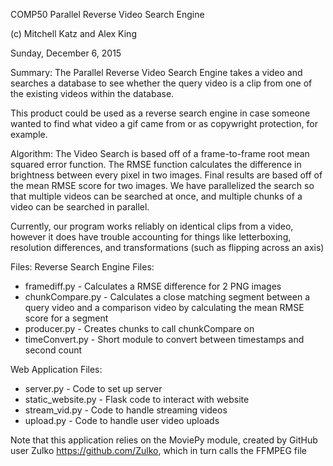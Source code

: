 COMP50 Parallel Reverse Video Search Engine

(c) Mitchell Katz and Alex King

Sunday, December 6, 2015

Summary:
The Parallel Reverse Video Search Engine takes a video and searches a database
to see whether the query video is a clip from one of the existing videos within
the database.

This product could be used as a reverse search engine in case someone wanted to
find what video a gif came from or as copywright protection, for example.

Algorithm:
The Video Search is based off of a frame-to-frame root mean squared error
function. The RMSE function calculates the difference in brightness between
every pixel in two images. Final results are based off of the mean RMSE score
for two images. We have parallelized the search so that multiple videos can be
searched at once, and multiple chunks of a video can be searched in parallel.

Currently, our program works reliably on identical clips from a video, however
it does have trouble accounting for things like letterboxing, resolution
differences, and transformations (such as flipping across an axis)

Files:
Reverse Search Engine Files:
* framediff.py - Calculates a RMSE difference for 2 PNG images
* chunkCompare.py - Calculates a close matching segment between a query video
  and a comparison video by calculating the mean RMSE score for a segment
* producer.py - Creates chunks to call chunkCompare on
* timeConvert.py - Short module to convert between timestamps and second count

Web Application Files:
* server.py - Code to set up server
* static_website.py - Flask code to interact with website
* stream_vid.py - Code to handle streaming videos
* upload.py - Code to handle user video uploads

Note that this application relies on the MoviePy module, created by GitHub user
Zulko https://github.com/Zulko, which in turn calls the FFMPEG file